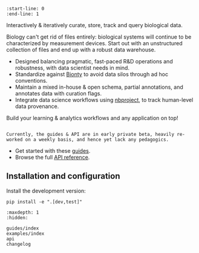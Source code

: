 ```{include} ../README.md
:start-line: 0
:end-line: 1
```

Interactively & iteratively curate, store, track and query biological data.

Biology can't get rid of files entirely: biological systems will continue to be characterized by measurement devices.
Start out with an unstructured collection of files and end up with a robust data warehouse.

- Designed balancing pragmatic, fast-paced R&D operations and robustness, with data scientist needs in mind.
- Standardize against [Bionty](https://lamin.ai/bionty) to avoid data silos through ad hoc conventions.
- Maintain a mixed in-house & open schema, partial annotations, and annotates data with curation flags.
- Integrate data science workflows using [nbproject](https://lamin.ai/nbproject), to track human-level data provenance.

Build your learning & analytics workflows and any application on top!

```{note}

Currently, the guides & API are in early private beta, heavily re-worked on a weekly basis, and hence yet lack any pedagogics.

```

- Get started with these [guides](guides).
- Browse the full [API reference](api).

## Installation and configuration

Install the development version:

```
pip install -e ".[dev,test]"
```

```{toctree}
:maxdepth: 1
:hidden:

guides/index
examples/index
api
changelog
```
